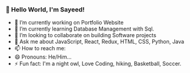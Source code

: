###                                                     👋 Hello World, I'm Sayeed!




- 🔭 I’m currently working on Portfolio Website
- 🌱 I’m currently learning Database Management with Sql.
- 👯 I’m looking to collaborate on building Software projects
- 💬 Ask me about JavaScript, React, Redux, HTML, CSS, Python, Java
- 📫 How to reach me: 
- 😄 Pronouns: He/Him...
- ⚡ Fun fact: I'm a night owl, Love Coding, hiking, Basketball, Soccer.

